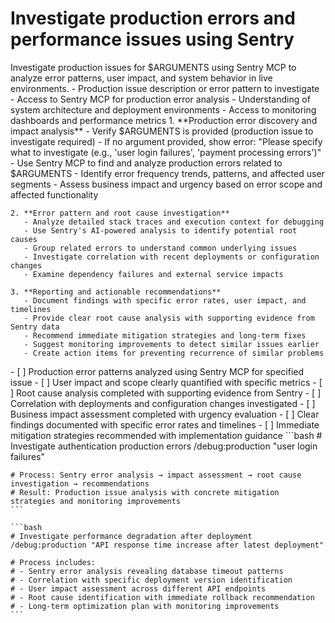 # Investigate production errors and performance issues using Sentry

<instructions>
  <context>
    Investigate production issues for $ARGUMENTS using Sentry MCP to analyze error patterns, user impact, and system behavior in live environments.
  </context>

  <requirements>
    - Production issue description or error pattern to investigate
    - Access to Sentry MCP for production error analysis
    - Understanding of system architecture and deployment environments
    - Access to monitoring dashboards and performance metrics
  </requirements>

  <execution>
    1. **Production error discovery and impact analysis**
       - Verify $ARGUMENTS is provided (production issue to investigate required)
       - If no argument provided, show error: "Please specify what to investigate (e.g., 'user login failures', 'payment processing errors')"
       - Use Sentry MCP to find and analyze production errors related to $ARGUMENTS
       - Identify error frequency trends, patterns, and affected user segments
       - Assess business impact and urgency based on error scope and affected functionality

    2. **Error pattern and root cause investigation**
       - Analyze detailed stack traces and execution context for debugging
       - Use Sentry's AI-powered analysis to identify potential root causes
       - Group related errors to understand common underlying issues
       - Investigate correlation with recent deployments or configuration changes
       - Examine dependency failures and external service impacts

    3. **Reporting and actionable recommendations**
       - Document findings with specific error rates, user impact, and timelines
       - Provide clear root cause analysis with supporting evidence from Sentry data
       - Recommend immediate mitigation strategies and long-term fixes
       - Suggest monitoring improvements to detect similar issues earlier
       - Create action items for preventing recurrence of similar problems

  </execution>

  <validation>
    - [ ] Production error patterns analyzed using Sentry MCP for specified issue
    - [ ] User impact and scope clearly quantified with specific metrics
    - [ ] Root cause analysis completed with supporting evidence from Sentry
    - [ ] Correlation with deployments and configuration changes investigated
    - [ ] Business impact assessment completed with urgency evaluation
    - [ ] Clear findings documented with specific error rates and timelines
    - [ ] Immediate mitigation strategies recommended with implementation guidance
  </validation>

  <examples>
    ```bash
    # Investigate authentication production errors
    /debug:production "user login failures"

    # Process: Sentry error analysis → impact assessment → root cause investigation → recommendations
    # Result: Production issue analysis with concrete mitigation strategies and monitoring improvements
    ```

    ```bash
    # Investigate performance degradation after deployment
    /debug:production "API response time increase after latest deployment"

    # Process includes:
    # - Sentry error analysis revealing database timeout patterns
    # - Correlation with specific deployment version identification
    # - User impact assessment across different API endpoints
    # - Root cause identification with immediate rollback recommendation
    # - Long-term optimization plan with monitoring improvements
    ```

  </examples>
</instructions>
